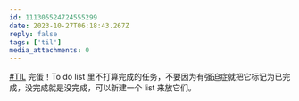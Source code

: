 ```yaml
---
id: 111305524724555299
date: 2023-10-27T06:18:43.267Z
reply: false
tags: ['til']
media_attachments: 0
---
```


[#TIL](https://e5n.cc/tags/TIL) 完蛋！To do list 里不打算完成的任务，不要因为有强迫症就把它标记为已完成，没完成就是没完成，可以新建一个 list 来放它们。

